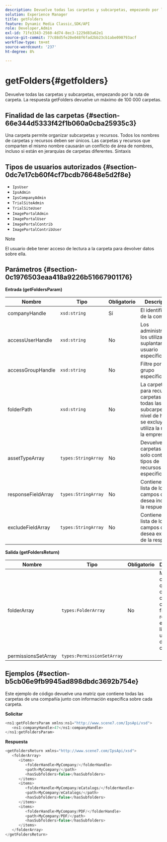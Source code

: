 ```yaml
---
description: Devuelve todas las carpetas y subcarpetas, empezando por la ruta de carpeta. La respuesta getFolders devuelve un máximo de 100 000 carpetas.
solution: Experience Manager
title: getFolders
feature: Dynamic Media Classic,SDK/API
role: Developer,Admin
exl-id: 71fe3343-2560-4d74-8ec3-1229d83a62e1
source-git-commit: 77c88d5fe20e048f6fad2bb23cb1abe090793acf
workflow-type: tm+mt
source-wordcount: '237'
ht-degree: 8%

---
```


# getFolders{#getfolders}

Devuelve todas las carpetas y subcarpetas, empezando por la ruta de carpeta. La respuesta getFolders devuelve un máximo de 100 000 carpetas.

## Finalidad de las carpetas {#section-66e344d5333f42f1b060a0cba25935c3}

Una carpeta permite organizar subcarpetas y recursos. Todos los nombres de carpetas y recursos deben ser únicos. Las carpetas y recursos que comparten el mismo nombre causarán un conflicto de área de nombres, incluso si están en jerarquías de carpetas diferentes.
Sintaxis

## Tipos de usuarios autorizados {#section-0dc7e17cb60f4cf7bcdb76648e5d2f8e}

* `IpsUser`
* `IpsAdmin`
* `IpsCompanyAdmin`
* `TrialSiteAdmin`
* `TrialSiteUser`
* `ImagePortalAdmin`
* `ImagePortalUser`
* `ImagePortalContrib`
* `ImagePortalContribUser`

>[!NOTE]
>
>El usuario debe tener acceso de lectura a la carpeta para devolver datos sobre ella.

## Parámetros {#section-0c1976503eaa418a9226b51667901176}

**Entrada (getFoldersParam)**

| Nombre | Tipo | Obligatorio | Descripción |
|---|---|---|---|
| companyHandle | `xsd:string` | Sí | El identificador de la compañía. |
| accessUserHandle | `xsd:string` | No | Los administradores los utilizan para suplantar a un usuario específico. |
| accessGroupHandle | `xsd:string` | No | Filtre por un grupo específico. |
| folderPath | `xsd:string` | No | La carpeta raíz para recuperar carpetas y todas las subcarpetas al nivel de hoja. Si se excluye, se utiliza la raíz de la empresa. |
| assetTypeArray | `types:StringArray` | No | Devuelve carpetas que solo contienen tipos de recursos especificados. |
| responseFieldArray | `types:StringArray` | No | Contiene una lista de los campos que desea incluir en la respuesta. |
| excludeFieldArray | `types:StringArray` | No | Contiene una lista de los campos que desea excluir de la respuesta. |

**Salida (getFoldersReturn)**

| Nombre | Tipo | Obligatorio | Descripción |
|---|---|---|---|
| folderArray | `types:FolderArray` | No | Matriz de carpetas que coinciden con los criterios de filtro. La respuesta está limitada a un máximo de 100 000 carpetas. |
| permissionsSetArray | `types:PermissionSetArray` |  |  |

## Ejemplos {#section-b5cb06e9fb9945ad898dbdc3692b754e}

Este ejemplo de código devuelve una matriz que contiene todas las carpetas de una compañía junto con información específica sobre cada carpeta.

**Solicitar**

```java
<ns1:getFoldersParam xmlns:ns1="http://www.scene7.com/IpsApi/xsd">
   <ns1:companyHandle>47</ns1:companyHandle>
</ns1:getFoldersParam>
```

**Respuesta**

```java
<getFoldersReturn xmlns="http://www.scene7.com/IpsApi/xsd">
   <folderArray>
      <items>
         <folderHandle>MyCompany/</folderHandle>
         <path>MyCompany/</path>
         <hasSubfolders>false</hasSubfolders>
      </items>
      <items>
         <folderHandle>MyCompany/eCatalogs/</folderHandle>
         <path>MyCompany/eCatalogs/</path>
         <hasSubfolders>false</hasSubfolders>
      </items>
      <items>
         <folderHandle>MyCompany/PDF/</folderHandle>
         <path>MyCompany/PDF/</path>
         <hasSubfolders>false</hasSubfolders>
      </items>
   </folderArray>
</getFoldersReturn>
```
